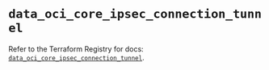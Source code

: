 # `data_oci_core_ipsec_connection_tunnel`

Refer to the Terraform Registry for docs: [`data_oci_core_ipsec_connection_tunnel`](https://registry.terraform.io/providers/hashicorp/oci/7.19.0/docs/data-sources/core_ipsec_connection_tunnel).
